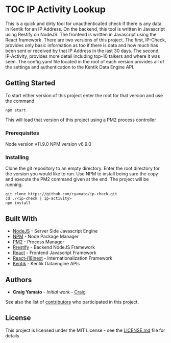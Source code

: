 # TOC IP Activity Lookup

This is a quick and dirty tool for unauthenticated check if there is any data in Kentik for an IP Address.  On the backend, this tool is written in Javascript using Restify on NodeJS.  The frontend is written in Javascript using the React framework.  There are two versions of this project.  The first, IP-Check, provides only basic information as too if there is data and how much has been sent or received by that IP Address in the last 30 days.  The second, IP-Activity, provides more detail including top-10 talkers and where it was seen.  The config.yaml file located in the root of each version provides all of the settings and authentication to the Kentik Data Engine API.

## Getting Started

To start either version of this project enter the root for that version and use the command
```
npm start
```
This will load that version of this project using a PM2 process controller

### Prerequisites

Node version v11.9.0
NPM version v6.9.0

### Installing

Clone the git repository to an empty directory.  Enter the root directory for the version you would like to run.  Use NPM to install being sure the copy and execute the PM2 command given at the end.  The project will be running.

```
git clone https://github.com/cyamato/ip-check.git
cd ./<ip-check | ip-activity>
npm install
```

## Built With
* [NodeJS](http://www.nodejs.org/) - Server Side Javascript Engine
* [NPM](https://www.npmjs.com/) - Node Package Manager
* [PM2](https://pm2.io/) - Process Manager
* [Rrestify](https://www.restify.com) - Backend NodeJS Framework
* [React](https://www.reactjs.org) - Frontend Javascript Framework
* [React-i18lnext](https://react.i18next.com) - Internationalization Framework
* [Kentik](https://www.kentik.com) - Kentik Dataengine APIs

## Authors

* **Craig Yamato** - *Initial work* - [Craig](https://github.com/cyamato)

See also the list of [contributors](https://github.com/cyamato/ip-check/contributors) who participated in this project.

## License

This project is licensed under the MIT License - see the [LICENSE.md](LICENSE.md) file for details
